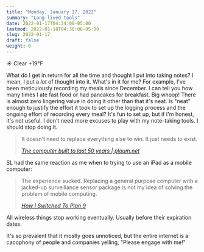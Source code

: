 ```yaml
---
title: "Monday, January 17, 2022"
summary: "Long-lived tools"
date: 2022-01-17T04:34:00-05:00
lastmod: 2022-01-18T04:38:06-05:00
slug: 2022-01-17
draft: false
weight: 0
---
```


☀️   Clear +19°F

What do I get in return for all the time and thought I put into taking notes? I
mean, I put a _lot_ of thought into it. What's in it for me? For example, I've been
meticulously recording my meals since December. I can tell you how many times I
ate fast food or had pancakes for breakfast. Big whoop! There is almost zero
lingering value in doing it other than that it's neat. Is "neat" enough to
justify the effort it took to set up the logging process and the ongoing effort
of recording every meal? It's fun to set up, but if I'm honest, it's not useful.
I don't need more excuses to play with my note-taking tools. I should stop
doing it.

> It doesn’t need to replace everything else to win. It just needs to exist.
>
> <cite>[The computer built to last 50 years | ploum.net](https://ploum.net/the-computer-built-to-last-50-years/)</cite>

SL had the same reaction as me when to trying to use an iPad as a mobile computer:

> The experience sucked. Replacing a general purpose computer with a jacked-up
> surveillance sensor package is not my idea of solving the problem of mobile
> computing.
>
> <cite>[How I Switched To Plan 9](http://helpful.cat-v.org/Blog/2019/12/03/0/)</cite>

All wireless things stop working eventually. Usually before their expiration dates.

It's so prevalent that it mostly goes unnoticed, but the entire internet is a
cacophony of people and companies yelling, "Please engage with me!"

[//]: # "Exported with love from a post written in Org mode"
[//]: # "- https://github.com/kaushalmodi/ox-hugo"
